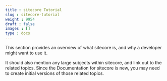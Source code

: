 ```yaml
---
title : sitecore Tutorial
slug : sitecore-tutorial
weight : 9954
draft : false
images : []
type : docs
---
```


This section provides an overview of what sitecore is, and why a developer might want to use it.

It should also mention any large subjects within sitecore, and link out to the related topics.  Since the Documentation for sitecore is new, you may need to create initial versions of those related topics.

